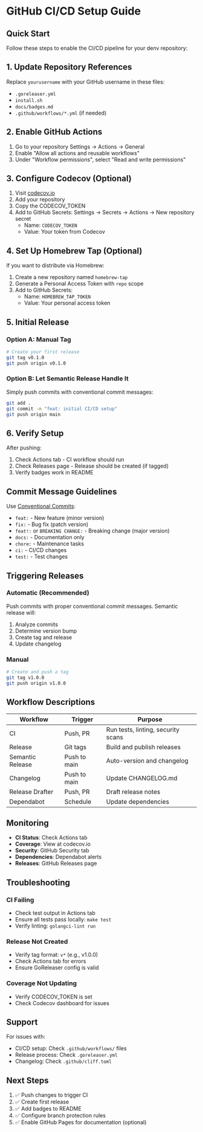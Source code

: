 # GitHub CI/CD Setup Guide

## Quick Start

Follow these steps to enable the CI/CD pipeline for your denv repository:

## 1. Update Repository References

Replace `yourusername` with your GitHub username in these files:
- `.goreleaser.yml`
- `install.sh`
- `docs/badges.md`
- `.github/workflows/*.yml` (if needed)

## 2. Enable GitHub Actions

1. Go to your repository Settings → Actions → General
2. Enable "Allow all actions and reusable workflows"
3. Under "Workflow permissions", select "Read and write permissions"

## 3. Configure Codecov (Optional)

1. Visit [codecov.io](https://codecov.io)
2. Add your repository
3. Copy the CODECOV_TOKEN
4. Add to GitHub Secrets: Settings → Secrets → Actions → New repository secret
   - Name: `CODECOV_TOKEN`
   - Value: Your token from Codecov

## 4. Set Up Homebrew Tap (Optional)

If you want to distribute via Homebrew:

1. Create a new repository named `homebrew-tap`
2. Generate a Personal Access Token with `repo` scope
3. Add to GitHub Secrets:
   - Name: `HOMEBREW_TAP_TOKEN`
   - Value: Your personal access token

## 5. Initial Release

### Option A: Manual Tag

```bash
# Create your first release
git tag v0.1.0
git push origin v0.1.0
```

### Option B: Let Semantic Release Handle It

Simply push commits with conventional commit messages:
```bash
git add .
git commit -m "feat: initial CI/CD setup"
git push origin main
```

## 6. Verify Setup

After pushing:
1. Check Actions tab - CI workflow should run
2. Check Releases page - Release should be created (if tagged)
3. Verify badges work in README

## Commit Message Guidelines

Use [Conventional Commits](https://www.conventionalcommits.org/):

- `feat:` - New feature (minor version)
- `fix:` - Bug fix (patch version)  
- `feat!:` or `BREAKING CHANGE:` - Breaking change (major version)
- `docs:` - Documentation only
- `chore:` - Maintenance tasks
- `ci:` - CI/CD changes
- `test:` - Test changes

## Triggering Releases

### Automatic (Recommended)
Push commits with proper conventional commit messages. Semantic release will:
1. Analyze commits
2. Determine version bump
3. Create tag and release
4. Update changelog

### Manual
```bash
# Create and push a tag
git tag v1.0.0
git push origin v1.0.0
```

## Workflow Descriptions

| Workflow         | Trigger      | Purpose                            |
| ---------------- | ------------ | ---------------------------------- |
| CI               | Push, PR     | Run tests, linting, security scans |
| Release          | Git tags     | Build and publish releases         |
| Semantic Release | Push to main | Auto-version and changelog         |
| Changelog        | Push to main | Update CHANGELOG.md                |
| Release Drafter  | Push, PR     | Draft release notes                |
| Dependabot       | Schedule     | Update dependencies                |

## Monitoring

- **CI Status**: Check Actions tab
- **Coverage**: View at codecov.io
- **Security**: GitHub Security tab
- **Dependencies**: Dependabot alerts
- **Releases**: GitHub Releases page

## Troubleshooting

### CI Failing
- Check test output in Actions tab
- Ensure all tests pass locally: `make test`
- Verify linting: `golangci-lint run`

### Release Not Created
- Verify tag format: `v*` (e.g., v1.0.0)
- Check Actions tab for errors
- Ensure GoReleaser config is valid

### Coverage Not Updating
- Verify CODECOV_TOKEN is set
- Check Codecov dashboard for issues

## Support

For issues with:
- CI/CD setup: Check `.github/workflows/` files
- Release process: Check `.goreleaser.yml`
- Changelog: Check `.github/cliff.toml`

## Next Steps

1. ✅ Push changes to trigger CI
2. ✅ Create first release
3. ✅ Add badges to README
4. ✅ Configure branch protection rules
5. ✅ Enable GitHub Pages for documentation (optional)